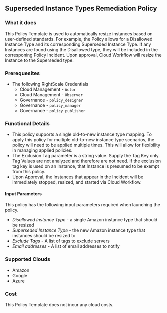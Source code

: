 ## Superseded Instance Types Remediation Policy

### What it does

This Policy Template is used to automatically resize instances based on user-defined standards.  For example, the Policy allows for a Disallowed Instance Type and its corresponding Superseded Instance Type.  If any Instances are found using the Disallowed type, they will be included in the corresponing Policy Incident.  Upon approval, Cloud Workflow will resize the Instance to the Superseded type. 

### Prerequesites
- The following RightScale Credentials
  - Cloud Management - `Actor`
  - Cloud Management - `Observer`
  - Governance -  `policy_designer`
  - Governance - `policy_manager`
  - Governance - `policy_publisher`

### Functional Details

- This policy supports a single old-to-new instance type mapping.  To apply this policy for multiple old-to-new instance type scenarios, the policy will need to be applied multiple times.  This will allow for flexibility in managing applied policies.
- The Exclusion Tag parameter is a string value.  Supply the Tag Key only.  Tag Values are not analyzed and therefore are not need.  If the exclusion tag key is used on an Instance, that Instance is presumed to be exempt from this policy.
- Upon Approval, the Instances that appear in the Incident will be immediately stopped, resized, and started via Cloud Workflow. 

#### Input Parameters

This policy has the following input parameters required when launching the policy.

- *Disallowed Instance Type* - a single Amazon instance type that should be resized
- *Superseded Instance Type* - the new Amazon instance type that instances should be resized to
- *Exclude Tags* - A list of tags to exclude servers 
- *Email addresses* - A list of email addresses to notify

### Supported Clouds

- Amazon
- Google
- Azure

### Cost

This Policy Template does not incur any cloud costs.